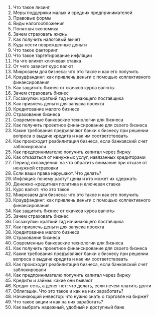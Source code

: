 1) Что такое лизинг
2) Меры поддержки малых и средних предпринимателей
3) Правовые формы
4) Виды налогообложения
5) Понятная экономика
6) Зачем страховать жизнь
7) Как получить налоговый вычет
8) Куда нести поврежденные деньги  
9) Что такое факторинг
10) Что такое таргетирование инфляции
11) На что влияет ключевая ставка
12) От чего зависит курс валют
13) Микрозаем для бизнеса: что это такое и как его получить
14) Краудфандинг: как привлечь деньги с помощью коллективного финансирования
15) Как защитить бизнес от скачков курса валюты
16) Зачем страховать бизнес
17) Госзакупки: краткий гид начинающего поставщика
18) Как привлечь деньги для запуска проекта
19) Кредитование малого бизнеса
20) Страхование бизнеса
21) Современные банковские технологии для бизнеса
22) Как получить проектное финансирование для своего бизнеса
23) Какие требования предъявляют банки к бизнесу при решении вопроса о выдаче кредита и как им соответствовать
24) Как происходит реабилитация бизнеса, если банковский счет заблокировали
25) Как предпринимателю получить капитал через биржу
26) Как отказаться от ненужных услуг, навязанных кредиторами
27) Период охлаждения: на что обратить внимание при отказе от ненужной страховки
28) Если ваши права нарушают. Что делать?
29) Инфляция: почему растут цены и кто может их сдержать
30) Денежно-кредитная политика и ключевая ставка
31) Курс валют: что это такое
32) Микрозаем для бизнеса: что это такое и как его получить
33) Краудфандинг: как привлечь деньги с помощью коллективного финансирования
34) Как защитить бизнес от скачков курса валюты
35) Зачем страховать бизнес
36) Госзакупки: краткий гид начинающего поставщика
37) Как привлечь деньги для запуска проекта
38) Кредитование малого бизнеса
39) Страхование бизнеса
40) Современные банковские технологии для бизнеса
41) Как получить проектное финансирование для своего бизнеса
42) Какие требования предъявляют банки к бизнесу при решении вопроса о выдаче кредита и как им соответствовать
43) Как происходит реабилитация бизнеса, если банковский счет заблокировали
44) Как предпринимателю получить капитал через биржу
45) Кредиты и займы: какие они бывают
46) Кредит есть, а денег нет: что делать, если нечем платить долги
47) Облигации. Что это такое и как на них заработать?
48) Начинающий инвестор: что нужно знать о торговле на бирже?
49) Что такое акции и как на них заработать?
50) Как выбрать надежный, удобный и доступный банк
